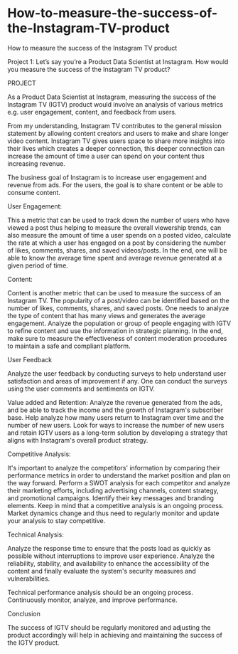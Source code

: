 # How-to-measure-the-success-of-the-Instagram-TV-product
How to measure the success of the Instagram TV product

Project 1: Let’s say you’re a Product Data Scientist at Instagram. How would you measure the success of the Instagram TV product? 


PROJECT

As a Product Data Scientist at Instagram, measuring the success of the Instagram TV (IGTV) product would involve an analysis of various metrics e.g. user engagement, content, and feedback from users.

From my understanding, Instagram TV contributes to the general mission statement by allowing content creators and users to make and share longer video content. Instagram TV gives users space to share more insights into their lives which creates a deeper connection, this deeper connection can increase the amount of time a user can spend on your content thus increasing revenue.

The business goal of Instagram is to increase user engagement and revenue from ads. For the users, the goal is to share content or be able to consume content.

User Engagement:

This a metric that can be used to track down the number of users who have viewed a post thus helping to measure the overall viewership trends, can also measure the amount of time a user spends on a posted video, calculate the rate at which a user has engaged on a post by considering the number of likes, comments, shares, and saved videos/posts. In the end, one will be able to know the average time spent and average revenue generated at a given period of time.

Content:

Content is another metric that can be used to measure the success of an Instagram TV. The popularity of a post/video can be identified based on the number of likes, comments, shares, and saved posts. One needs to analyze the type of content that has many views and generates the average engagement. Analyze the population or group of people engaging with IGTV to refine content and use the information in strategic planning. In the end, make sure to measure the effectiveness of content moderation procedures to maintain a safe and compliant platform.

User Feedback

Analyze the user feedback by conducting surveys to help understand user satisfaction and areas of improvement if any. One can conduct the surveys using the user comments and sentiments on IGTV.

Value added and Retention: Analyze the revenue generated from the ads, and be able to track the income and the growth of Instagram's subscriber base. Help analyze how many users return to Instagram over time and the number of new users. Look for ways to increase the number of new users and retain IGTV users as a long-term solution by developing a strategy that aligns with Instagram's overall product strategy.

Competitive Analysis:

It's important to analyze the competitors' information by comparing their performance metrics in order to understand the market position and plan on the way forward. Perform a SWOT analysis for each competitor and analyze their marketing efforts, including advertising channels, content strategy, and promotional campaigns. Identify their key messages and branding elements. Keep in mind that a competitive analysis is an ongoing process. Market dynamics change and thus need to regularly monitor and update your analysis to stay competitive.

Technical Analysis:

Analyze the response time to ensure that the posts load as quickly as possible without interruptions to improve user experience. Analyze the reliability, stability, and availability to enhance the accessibility of the content and finally evaluate the system's security measures and vulnerabilities.

Technical performance analysis should be an ongoing process. Continuously monitor, analyze, and improve performance.

Conclusion

The success of IGTV should be regularly monitored and adjusting the product accordingly will help in achieving and maintaining the success of the IGTV product.

